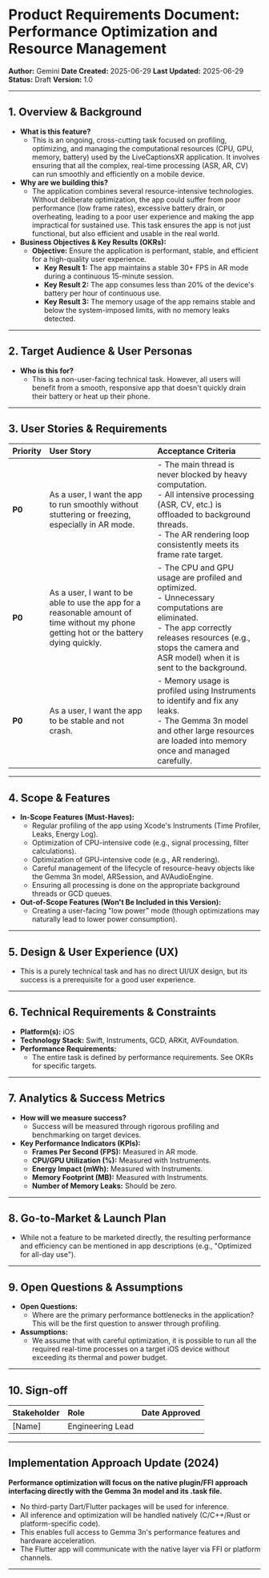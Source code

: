 # Product Requirements Document: Performance Optimization and Resource Management

**Author:** Gemini
**Date Created:** 2025-06-29
**Last Updated:** 2025-06-29
**Status:** Draft
**Version:** 1.0

---

## 1. Overview & Background

*   **What is this feature?**
    *   This is an ongoing, cross-cutting task focused on profiling, optimizing, and managing the computational resources (CPU, GPU, memory, battery) used by the LiveCaptionsXR application. It involves ensuring that all the complex, real-time processing (ASR, AR, CV) can run smoothly and efficiently on a mobile device.
*   **Why are we building this?**
    *   The application combines several resource-intensive technologies. Without deliberate optimization, the app could suffer from poor performance (low frame rates), excessive battery drain, or overheating, leading to a poor user experience and making the app impractical for sustained use. This task ensures the app is not just functional, but also efficient and usable in the real world.
*   **Business Objectives & Key Results (OKRs):**
    *   **Objective:** Ensure the application is performant, stable, and efficient for a high-quality user experience.
        *   **Key Result 1:** The app maintains a stable 30+ FPS in AR mode during a continuous 15-minute session.
        *   **Key Result 2:** The app consumes less than 20% of the device's battery per hour of continuous use.
        *   **Key Result 3:** The memory usage of the app remains stable and below the system-imposed limits, with no memory leaks detected.

---

## 2. Target Audience & User Personas

*   **Who is this for?**
    *   This is a non-user-facing technical task. However, all users will benefit from a smooth, responsive app that doesn't quickly drain their battery or heat up their phone.

---

## 3. User Stories & Requirements

| Priority | User Story                                                                                             | Acceptance Criteria                                                                                                                                                              |
| :------- | :----------------------------------------------------------------------------------------------------- | :------------------------------------------------------------------------------------------------------------------------------------------------------------------------------- |
| **P0**   | As a user, I want the app to run smoothly without stuttering or freezing, especially in AR mode.         | - The main thread is never blocked by heavy computation. <br> - All intensive processing (ASR, CV, etc.) is offloaded to background threads. <br> - The AR rendering loop consistently meets its frame rate target. |
| **P0**   | As a user, I want to be able to use the app for a reasonable amount of time without my phone getting hot or the battery dying quickly. | - The CPU and GPU usage are profiled and optimized. <br> - Unnecessary computations are eliminated. <br> - The app correctly releases resources (e.g., stops the camera and ASR model) when it is sent to the background. |
| **P0**   | As a user, I want the app to be stable and not crash.                                                    | - Memory usage is profiled using Instruments to identify and fix any leaks. <br> - The Gemma 3n model and other large resources are loaded into memory once and managed carefully. |

---

## 4. Scope & Features

*   **In-Scope Features (Must-Haves):**
    *   Regular profiling of the app using Xcode's Instruments (Time Profiler, Leaks, Energy Log).
    *   Optimization of CPU-intensive code (e.g., signal processing, filter calculations).
    *   Optimization of GPU-intensive code (e.g., AR rendering).
    *   Careful management of the lifecycle of resource-heavy objects like the Gemma 3n model, ARSession, and AVAudioEngine.
    *   Ensuring all processing is done on the appropriate background threads or GCD queues.
*   **Out-of-Scope Features (Won't Be Included in this Version):**
    *   Creating a user-facing "low power" mode (though optimizations may naturally lead to lower power consumption).

---

## 5. Design & User Experience (UX)

*   This is a purely technical task and has no direct UI/UX design, but its success is a prerequisite for a good user experience.

---

## 6. Technical Requirements & Constraints

*   **Platform(s):** iOS
*   **Technology Stack:** Swift, Instruments, GCD, ARKit, AVFoundation.
*   **Performance Requirements:**
    *   The entire task is defined by performance requirements. See OKRs for specific targets.

---

## 7. Analytics & Success Metrics

*   **How will we measure success?**
    *   Success will be measured through rigorous profiling and benchmarking on target devices.
*   **Key Performance Indicators (KPIs):**
    *   **Frames Per Second (FPS):** Measured in AR mode.
    *   **CPU/GPU Utilization (%):** Measured with Instruments.
    *   **Energy Impact (mWh):** Measured with Instruments.
    *   **Memory Footprint (MB):** Measured with Instruments.
    *   **Number of Memory Leaks:** Should be zero.

---

## 8. Go-to-Market & Launch Plan

*   While not a feature to be marketed directly, the resulting performance and efficiency can be mentioned in app descriptions (e.g., "Optimized for all-day use").

---

## 9. Open Questions & Assumptions

*   **Open Questions:**
    *   Where are the primary performance bottlenecks in the application? This will be the first question to answer through profiling.
*   **Assumptions:**
    *   We assume that with careful optimization, it is possible to run all the required real-time processes on a target iOS device without exceeding its thermal and power budget.

---

## 10. Sign-off

| Stakeholder       | Role                | Date Approved |
| :---------------- | :------------------ | :------------ |
| [Name]            | Engineering Lead    |               |

---

## Implementation Approach Update (2024)

**Performance optimization will focus on the native plugin/FFI approach interfacing directly with the Gemma 3n model and its .task file.**
- No third-party Dart/Flutter packages will be used for inference.
- All inference and optimization will be handled natively (C/C++/Rust or platform-specific code).
- This enables full access to Gemma 3n's performance features and hardware acceleration.
- The Flutter app will communicate with the native layer via FFI or platform channels.

---
